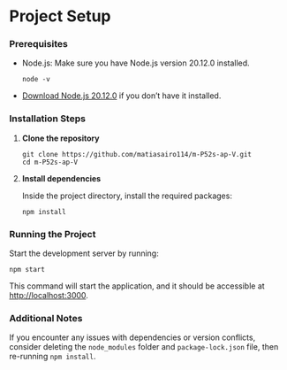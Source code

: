 # Project Setup

### Prerequisites

- Node.js: Make sure you have Node.js version 20.12.0 installed.
  ```
  node -v
  ```
- [Download Node.js 20.12.0](https://nodejs.org/) if you don’t have it installed.

### Installation Steps

1. **Clone the repository**

   ```
   git clone https://github.com/matiasairo114/m-P52s-ap-V.git
   cd m-P52s-ap-V
   ```

2. **Install dependencies**

   Inside the project directory, install the required packages:

   ```
   npm install
   ```

### Running the Project

Start the development server by running:

```
npm start
```

This command will start the application, and it should be accessible at [http://localhost:3000](http://localhost:3000).

### Additional Notes

If you encounter any issues with dependencies or version conflicts, consider deleting the `node_modules` folder and `package-lock.json` file, then re-running `npm install`.
